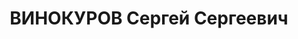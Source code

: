---
title: ВИНОКУРОВ Сергей Сергеевич
description: р. 1898, с. Старе Радовищенської сільради Карачевського р-ну Орловської
  обл., росіянин, з селян, позапартійний, освіта початкова, командир батальйону 121-го
  стрілецького полку. 14.01.1938 звинувачений в участі в а/рад. військовій змові,
  розстріляний 15.01.1938 р. Реабілітований 05.11.1957 р.
---